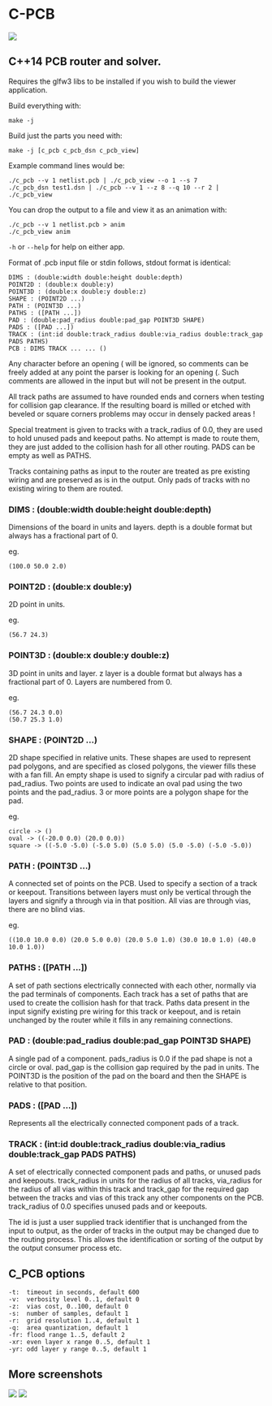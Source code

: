# C-PCB

![](./test3.png)

## C++14 PCB router and solver.

Requires the glfw3 libs to be installed if you wish to build the viewer
application.

Build everything with:

```
make -j
```

Build just the parts you need with:

```
make -j [c_pcb c_pcb_dsn c_pcb_view]
```

Example command lines would be:

```
./c_pcb --v 1 netlist.pcb | ./c_pcb_view --o 1 --s 7
./c_pcb_dsn test1.dsn | ./c_pcb --v 1 --z 8 --q 10 --r 2 | ./c_pcb_view
```

You can drop the output to a file and view it as an animation with:

```
./c_pcb --v 1 netlist.pcb > anim
./c_pcb_view anim
```

`-h` or `--help` for help on either app.

Format of .pcb input file or stdin follows, stdout format is identical:

```
DIMS : (double:width double:height double:depth)
POINT2D : (double:x double:y)
POINT3D : (double:x double:y double:z)
SHAPE : (POINT2D ...)
PATH : (POINT3D ...)
PATHS : ([PATH ...])
PAD : (double:pad_radius double:pad_gap POINT3D SHAPE)
PADS : ([PAD ...])
TRACK : (int:id double:track_radius double:via_radius double:track_gap PADS PATHS)
PCB : DIMS TRACK ... ... ()
```

Any character before an opening ( will be ignored, so comments can be freely
added at any point the parser is looking for an opening (. Such comments are
allowed in the input but will not be present in the output.

All track paths are assumed to have rounded ends and corners when testing for
collision gap clearance. If the resulting board is milled or etched with
beveled or square corners problems may occur in densely packed areas !

Special treatment is given to tracks with a track_radius of 0.0, they are used
to hold unused pads and keepout paths. No attempt is made to route them, they
are just added to the collision hash for all other routing. PADS can be empty
as well as PATHS.

Tracks containing paths as input to the router are treated as pre existing
wiring and are preserved as is in the output. Only pads of tracks with no
existing wiring to them are routed.

### DIMS : (double:width double:height double:depth)

Dimensions of the board in units and layers. depth is a double format but
always has a fractional part of 0.

eg.

```
(100.0 50.0 2.0)
```

### POINT2D : (double:x double:y)

2D point in units.

eg.

```
(56.7 24.3)
```

### POINT3D : (double:x double:y double:z)

3D point in units and layer. z layer is a double format but always has a
fractional part of 0. Layers are numbered from 0.

eg.

```
(56.7 24.3 0.0)
(50.7 25.3 1.0)
```

### SHAPE : (POINT2D ...)

2D shape specified in relative units. These shapes are used to represent pad
polygons, and are specified as closed polygons, the viewer fills these with a
fan fill. An empty shape is used to signify a circular pad with radius of
pad_radius. Two points are used to indicate an oval pad using the two points
and the pad_radius. 3 or more points are a polygon shape for the pad.

eg.

```
circle -> ()
oval -> ((-20.0 0.0) (20.0 0.0))
square -> ((-5.0 -5.0) (-5.0 5.0) (5.0 5.0) (5.0 -5.0) (-5.0 -5.0))
```

### PATH : (POINT3D ...)

A connected set of points on the PCB. Used to specify a section of a track or
keepout. Transitions between layers must only be vertical through the layers
and signify a through via in that position. All vias are through vias, there
are no blind vias.

eg.

```
((10.0 10.0 0.0) (20.0 5.0 0.0) (20.0 5.0 1.0) (30.0 10.0 1.0) (40.0 10.0 1.0))
```

### PATHS : ([PATH ...])

A set of path sections electrically connected with each other, normally via the
pad terminals of components. Each track has a set of paths that are used to
create the collision hash for that track. Paths data present in the input
signify existing pre wiring for this track or keepout, and is retain unchanged
by the router while it fills in any remaining connections.

### PAD : (double:pad_radius double:pad_gap POINT3D SHAPE)

A single pad of a component. pads_radius is 0.0 if the pad shape is not a
circle or oval. pad_gap is the collision gap required by the pad in units. The
POINT3D is the position of the pad on the board and then the SHAPE is relative
to that position.

### PADS : ([PAD ...])

Represents all the electrically connected component pads of a track.

### TRACK : (int:id double:track_radius double:via_radius double:track_gap PADS PATHS)

A set of electrically connected component pads and paths, or unused pads and
keepouts. track_radius in units for the radius of all tracks, via_radius for
the radius of all vias within this track and track_gap for the required gap
between the tracks and vias of this track any other components on the PCB.
track_radius of 0.0 specifies unused pads and or keepouts.

The id is just a user supplied track identifier that is unchanged from the
input to output, as the order of tracks in the output may be changed due to the
routing process. This allows the identification or sorting of the output by the
output consumer process etc.

## C_PCB options

```
-t:  timeout in seconds, default 600
-v:  verbosity level 0..1, default 0
-z:  vias cost, 0..100, default 0
-s:  number of samples, default 1
-r:  grid resolution 1..4, default 1
-q:  area quantization, default 1
-fr: flood range 1..5, default 2
-xr: even layer x range 0..5, default 1
-yr: odd layer y range 0..5, default 1
```

## More screenshots
![](./test5.png)
![](./test1.png)

